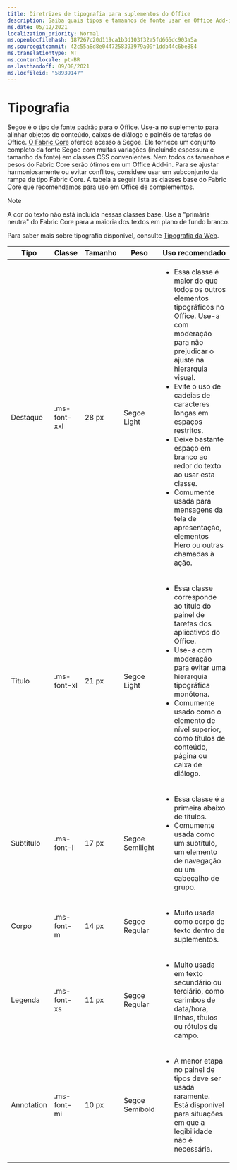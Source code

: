 ```yaml
---
title: Diretrizes de tipografia para suplementos do Office
description: Saiba quais tipos e tamanhos de fonte usar em Office Add-ins.
ms.date: 05/12/2021
localization_priority: Normal
ms.openlocfilehash: 187267c20d119ca1b3d103f32a5fd665dc903a5a
ms.sourcegitcommit: 42c55a8d8e0447258393979a09f1ddb44c6be884
ms.translationtype: MT
ms.contentlocale: pt-BR
ms.lasthandoff: 09/08/2021
ms.locfileid: "58939147"
---
```

# <a name="typography"></a>Tipografia

Segoe é o tipo de fonte padrão para o Office. Use-a no suplemento para alinhar objetos de conteúdo, caixas de diálogo e painéis de tarefas do Office. [O Fabric Core](fabric-core.md) oferece acesso a Segoe. Ele fornece um conjunto completo da fonte Segoe com muitas variações (incluindo espessura e tamanho da fonte) em classes CSS convenientes. Nem todos os tamanhos e pesos do Fabric Core serão ótimos em um Office Add-in. Para se ajustar harmoniosamente ou evitar conflitos, considere usar um subconjunto da rampa de tipo Fabric Core. A tabela a seguir lista as classes base do Fabric Core que recomendamos para uso em Office de complementos.

> [!NOTE]
> A cor do texto não está incluída nessas classes base. Use a "primária neutra" do Fabric Core para a maioria dos textos em plano de fundo branco.
>
> Para saber mais sobre tipografia disponível, consulte [Tipografia da Web](https://developer.microsoft.com/fluentui#/styles/web/typography).

|Tipo |Classe |Tamanho |Peso |Uso recomendado |
|------ |----- |---- |------ |----------------- |
|Destaque|.ms-font-xxl |28 px | Segoe Light |<ul><li>Essa classe é maior do que todos os outros elementos tipográficos no Office. Use-a com moderação para não prejudicar o ajuste na hierarquia visual.</li><li>Evite o uso de cadeias de caracteres longas em espaços restritos.</li><li>Deixe bastante espaço em branco ao redor do texto ao usar esta classe.</li><li>Comumente usada para mensagens da tela de apresentação, elementos Hero ou outras chamadas à ação.</li></ul> |
|Título|.ms-font-xl |21 px |Segoe Light | <ul><li>Essa classe corresponde ao título do painel de tarefas dos aplicativos do Office.</li><li>Use-a com moderação para evitar uma hierarquia tipográfica monótona.</li><li>Comumente usado como o elemento de nível superior, como títulos de conteúdo, página ou caixa de diálogo.</li></ul> |
|Subtítulo|.ms-font-l |17 px |Segoe Semilight | <ul><li>Essa classe é a primeira abaixo de títulos.</li><li>Comumente usada como um subtítulo, um elemento de navegação ou um cabeçalho de grupo.</li><ul> |
|Corpo|.ms-font-m |14 px |Segoe Regular |<ul><li>Muito usada como corpo de texto dentro de suplementos.</li><ul>|
|Legenda|.ms-font-xs |11 px | Segoe Regular |<ul><li>Muito usada em texto secundário ou terciário, como carimbos de data/hora, linhas, títulos ou rótulos de campo.</li><ul>|
|Annotation|.ms-font-mi |10 px |Segoe Semibold |<ul><li>A menor etapa no painel de tipos deve ser usada raramente. Está disponível para situações em que a legibilidade não é necessária.</li><ul>|
